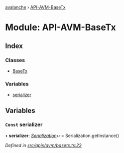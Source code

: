 [avalanche](../README.md) › [API-AVM-BaseTx](api_avm_basetx.md)

# Module: API-AVM-BaseTx

## Index

### Classes

* [BaseTx](../classes/api_avm_basetx.basetx.md)

### Variables

* [serializer](api_avm_basetx.md#const-serializer)

## Variables

### `Const` serializer

• **serializer**: *[Serialization](../classes/utils_serialization.serialization.md)‹›* = Serialization.getInstance()

*Defined in [src/apis/avm/basetx.ts:23](https://github.com/ava-labs/avalanchejs/blob/cfff19f/src/apis/avm/basetx.ts#L23)*
